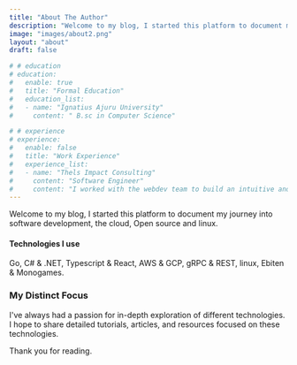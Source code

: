 ```yaml
---
title: "About The Author"
description: "Welcome to my blog, I started this platform to document my journey into software development, the cloud and linux. "
image: "images/about2.png"
layout: "about"
draft: false

# # education
# education:
#   enable: true
#   title: "Formal Education"
#   education_list:
#   - name: "Ignatius Ajuru University"
#     content: " B.sc in Computer Science"

# # experience
# experience:
#   enable: false
#   title: "Work Experience"
#   experience_list:
#   - name: "Thels Impact Consulting"
#     content: "Software Engineer"
#     content: "I worked with the webdev team to build an intuitive and interactive landing page, a blogging and news system with a cms, contributed to hadling deployments to the cloud and contributed to alot of Data Analysis project."
---
```


Welcome to my blog, I started this platform to document my journey into software development, the cloud, Open source and linux. 


#### Technologies I use
Go, C# & .NET, Typescript & React, AWS & GCP, gRPC & REST, linux,
Ebiten & Monogames.


### My Distinct Focus

I've always had a passion for in-depth exploration of different technologies. I hope to share detailed tutorials, articles, and resources focused on these technologies.


Thank you for reading.